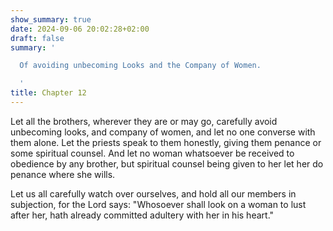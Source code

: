 ```yaml
---
show_summary: true
date: 2024-09-06 20:02:28+02:00
draft: false
summary: '

  Of avoiding unbecoming Looks and the Company of Women.

  '
title: Chapter 12
---
```






Let all the brothers, wherever they are or may go, carefully avoid unbecoming looks, and company of women, and let no one converse with them alone. Let the priests speak to them honestly, giving them penance or some spiritual counsel. And let no woman whatsoever be received to obedience by any brother, but spiritual counsel being given to her let her do penance where she wills. 

Let us all carefully watch over ourselves, and hold all our members in subjection, for the Lord says: "Whosoever shall look on a woman to lust after her, hath already committed adultery with her in his heart."

